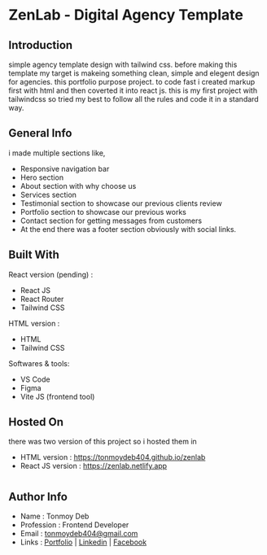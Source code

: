 # ZenLab - Digital Agency Template

## Introduction

simple agency template design with tailwind css. before making this template my target is makeing something clean, simple and elegent design for agencies. this portfolio purpose project. to code fast i created markup first with html and then coverted it into react js. this is my first project with tailwindcss so tried my best to follow all the rules and code it in a standard way.

## General Info

i made multiple sections like,

- Responsive navigation bar
- Hero section
- About section with why choose us
- Services section
- Testimonial section to showcase our previous clients review
- Portfolio section to showcase our previous works
- Contact section for getting messages from customers
- At the end there was a footer section obviously with social links.

## Built With

React version (pending) :

- React JS
- React Router
- Tailwind CSS

HTML version :

- HTML
- Tailwind CSS

Softwares & tools:

- VS Code
- Figma
- Vite JS (frontend tool)

## Hosted On

there was two version of this project so i hosted them in

- HTML version : https://tonmoydeb404.github.io/zenlab
- React JS version : https://zenlab.netlify.app

#

## Author Info

- Name : Tonmoy Deb
- Profession : Frontend Developer
- Email : tonmoydeb404@gmail.com
- Links : [Portfolio](https://tonmoydeb.blogspot.com) | [Linkedin](https://linkedin.com/in/tonmoydeb) | [Facebook](https://facebook.com/tonmoydeb)

